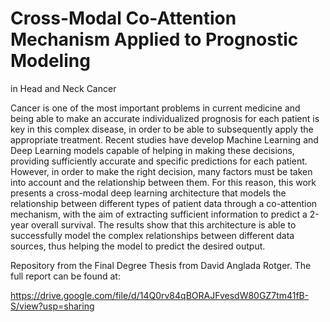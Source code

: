 # Cross-Modal Co-Attention Mechanism Applied to Prognostic Modeling
in Head and Neck Cancer

Cancer is one of the most important problems in current medicine and being able to make an accurate
individualized prognosis for each patient is key in this complex disease, in order to be able to subsequently
apply the appropriate treatment. Recent studies have develop Machine Learning and Deep Learning models
capable of helping in making these decisions, providing sufficiently accurate and specific predictions for each
patient. However, in order to make the right decision, many factors must be taken into account and the
relationship between them. For this reason, this work presents a cross-modal deep learning architecture
that models the relationship between different types of patient data through a co-attention mechanism,
with the aim of extracting sufficient information to predict a 2-year overall survival. The results show that
this architecture is able to successfully model the complex relationships between different data sources,
thus helping the model to predict the desired output.

Repository from the Final Degree Thesis from David Anglada Rotger. The full report can be found at:

https://drive.google.com/file/d/14Q0rv84qBORAJFvesdW80GZ7tm41fB-S/view?usp=sharing
